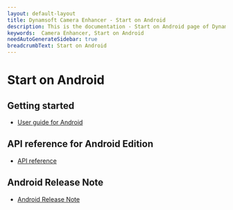 ```yaml
---
layout: default-layout
title: Dynamsoft Camera Enhancer - Start on Android
description: This is the documentation - Start on Android page of Dynamsoft Camera Enhancer.
keywords:  Camera Enhancer, Start on Android
needAutoGenerateSidebar: true
breadcrumbText: Start on Android
---
```


# Start on Android

## Getting started

- [User guide for Android]({{site.android-guide}}guide.html)

## API reference for Android Edition

- [API reference]({{site.android-api}}api.html)

## Android Release Note

- [Android Release Note]({{site.android-release-note}}release-note.html)
